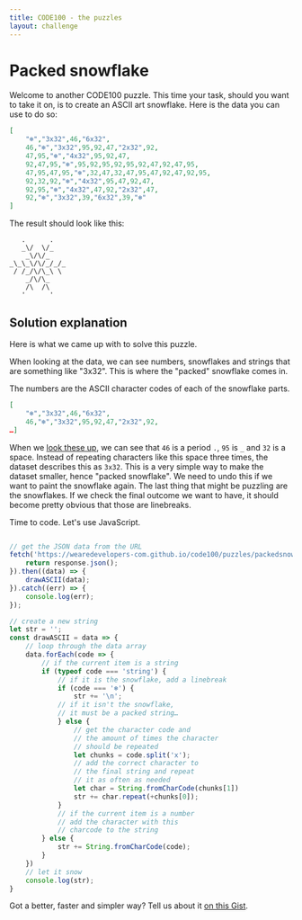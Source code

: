 ```yaml
---
title: CODE100 - the puzzles 
layout: challenge
---
```


# Packed snowflake

Welcome to another CODE100 puzzle. This time your task, should you want to take it on, is to create an ASCII art snowflake. Here is the data you can use to do so:

```JSON
[
    "❄️","3x32",46,"6x32",
    46,"❄️","3x32",95,92,47,"2x32",92,
    47,95,"❄️","4x32",95,92,47,
    92,47,95,"❄️",95,92,95,92,95,92,47,92,47,95,
    47,95,47,95,"❄️",32,47,32,47,95,47,92,47,92,95,
    92,32,92,"❄️","4x32",95,47,92,47,
    92,95,"❄️","4x32",47,92,"2x32",47,
    92,"❄️","3x32",39,"6x32",39,"❄️"
]
```

The result should look like this:

```
   .      .
   _\/  \/_
    _\/\/_
_\_\_\/\/_/_/_
 / /_/\/\_\ \
    _/\/\_
    /\  /\
   '      '
```

<!-- details -->
<!-- summary -->
## Solution explanation
<!-- endsummary -->

Here is what we came up with to solve this puzzle. 

When looking at the data, we can see numbers, snowflakes and strings that are something like "3x32". This is where the "packed" snowflake comes in. 

The numbers are the ASCII character codes of each of the snowflake parts.

```json
[
    "❄️","3x32",46,"6x32",
    46,"❄️","3x32",95,92,47,"2x32",92,
…]
```

When we [look these up](https://www.ascii-code.com/), we can see that `46` is a period `.`, `95` is `_` and `32` is a space. Instead of repeating characters like this space three times, the dataset describes this as `3x32`. This is a very simple way to make the dataset smaller, hence "packed snowflake". We need to undo this if we want to paint the snowflake again. The last thing that might be puzzling are the snowflakes. If we check the final outcome we want to have, it should become pretty obvious that those are linebreaks. 

Time to code. Let's use JavaScript.

```javascript

// get the JSON data from the URL
fetch('https://wearedevelopers-com.github.io/code100/puzzles/packedsnowflake/data.json').then((response) => {
    return response.json();
}).then((data) => {
    drawASCII(data);
}).catch((err) => {
    console.log(err);
});

// create a new string
let str = '';
const drawASCII = data => {
    // loop through the data array
    data.forEach(code => {
        // if the current item is a string
        if (typeof code === 'string') {
            // if it is the snowflake, add a linebreak
            if (code === '❄️') {
                str += '\n';
            // if it isn't the snowflake,
            // it must be a packed string…
            } else {
                // get the character code and 
                // the amount of times the character 
                // should be repeated
                let chunks = code.split('x');
                // add the correct character to 
                // the final string and repeat 
                // it as often as needed
                let char = String.fromCharCode(chunks[1]) 
                str += char.repeat(+chunks[0]);
            }
            // if the current item is a number
            // add the character with this 
            // charcode to the string
        } else {
            str += String.fromCharCode(code);
        }
    })
    // let it snow
    console.log(str);
}
```

Got a better, faster and simpler way? Tell us about it [on this Gist](https://gist.github.com/codepo8/8a3947ffdd18bf2eb9ab22b34d055272).
